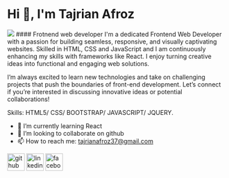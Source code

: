 # Hi 👋, I'm Tajrian Afroz
<img src="./banner2.jpg">
#### Frotnend web developer
I'm a dedicated Frontend Web Developer with a passion for building seamless, responsive, and visually captivating websites. Skilled in HTML, CSS and JavaScript and  I am continuously enhancing my skills with frameworks like React. I enjoy turning creative ideas into functional and engaging web solutions. 

I’m always excited to learn new technologies and take on challenging projects that push the boundaries of front-end development. Let’s connect if you’re interested in discussing innovative ideas or potential collaborations!

Skills:  HTML5/ CSS/ BOOTSTRAP/ JAVASCRIPT/ JQUERY.

- 🌱 I’m currently learning React 
- 👯 I’m looking to collaborate on github 
- 📫 How to reach me: tajrianafroz37@gmail.com 


[<img src='https://cdn.jsdelivr.net/npm/simple-icons@3.0.1/icons/github.svg' alt='github' height='40'>](https://github.com/tajrianafroz)  [<img src='https://cdn.jsdelivr.net/npm/simple-icons@3.0.1/icons/linkedin.svg' alt='linkedin' height='40'>](https://www.linkedin.com/in/linkedin.com/in/tajrian-afroz-8b1a3832a/)  [<img src='https://cdn.jsdelivr.net/npm/simple-icons@3.0.1/icons/facebook.svg' alt='facebook' height='40'>](https://www.facebook.com/https://www.facebook.com/tajrian.afroz.13/)  

